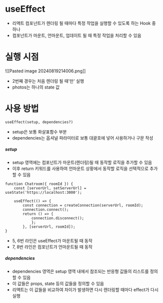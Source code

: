 # useEffect
- 리액트 컴포넌트가 렌더링 될 때마다 특정 작업을 실행할 수 있도록 하는 Hook 중 하나
- 컴포넌트가 마운트, 언마운트, 업데이트 될 때 특정 작업을 처리할 수 있음

# 실행 시점
![[Pasted image 20240819214006.png]]
- 2번째 경우는 처음 렌더링 될 때'만' 실행
- photos는 하나의 state 값

# 사용 방법
`useEffect(setup, dependencies?)`
- setup은 보통 화살표함수 부분
- dependencies는 옵셔널 파라미터로 보통 대괄호에 넣어 사용하거나 구문 작성
##### setup
- setup 영역에는 컴포넌트가 마운트(렌더링)될 때 동작할 로직을 추가할 수 있음
- 이후 return 키워드를 사용하여 언마운트 상황에서 동작할 로직을 선택적으로 추가할 수 있음
```tsx
function Chatroom({ roomId }) {
	const [serverUrl, setServerUrl] = useState('https://localhost:3000');

	useEffect(() => {
		const connection = createConnection(serverUrl, roomId);
		connection.connect();
		return () => {
			connection.disconnect();
			};
		}, [serverUrl, roomId]);
}
```

- 5, 6번 라인은 useEffect가 마운트될 때 동작
- 7, 8번 라인은 컴포넌트가 언마운트될 때 동작

##### dependencies
- dependencies 영역은 setup 영역 내에서 참조되는 반응형 값들의 리스트를 정의할 수 있음
- 이 값들은 props, state 등의 값들을 정의할 수 있음
- 리액트는 이 값들을 비교하여 차이가 발생하면 다시 렌더링할 때마다 effect가 다시 실행